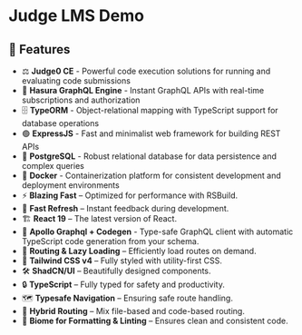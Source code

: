 # Judge LMS Demo

## 🚀 Features

- ⚖️ **Judge0 CE** - Powerful code execution solutions for running and evaluating code submissions
- 🚀 **Hasura GraphQL Engine** - Instant GraphQL APIs with real-time subscriptions and authorization
- 🗄️ **TypeORM** - Object-relational mapping with TypeScript support for database operations
- 🟢 **ExpressJS** - Fast and minimalist web framework for building REST APIs
- 🐘 **PostgreSQL** - Robust relational database for data persistence and complex queries
- 🐳 **Docker** - Containerization platform for consistent development and deployment environments
- ⚡ **Blazing Fast** – Optimized for performance with RSBuild.
- 🔄 **Fast Refresh** – Instant feedback during development.
- 🏗️ **React 19** – The latest version of React.
- 👜 **Apollo Graphql + Codegen** - Type-safe GraphQL client with automatic TypeScript code generation from your schema.
- 📂 **Routing & Lazy Loading** – Efficiently load routes on demand.
- 🎨 **Tailwind CSS v4** – Fully styled with utility-first CSS.
- 🛠 **ShadCN/UI** – Beautifully designed components.
- 🔒 **TypeScript** – Fully typed for safety and productivity.
- 🗺 **Typesafe Navigation** – Ensuring safe route handling.
- 🔀 **Hybrid Routing** – Mix file-based and code-based routing.
- 🧹 **Biome for Formatting & Linting** – Ensures clean and consistent code.
